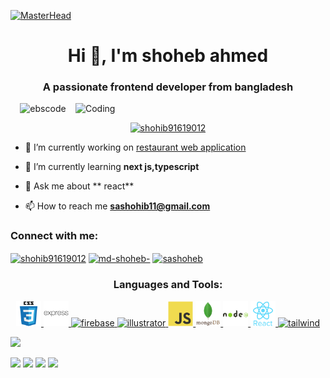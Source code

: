 [![MasterHead](https://i.ibb.co/5hDjbFg/ZQpa-Trpcfah-Cq9n1s-Epej-transformed.jpg)](https://rishavchanda.io)
<h1 align="center">Hi 👋, I'm shoheb ahmed</h1>
<h3 align="center">A passionate frontend developer from bangladesh</h3>
<img align="right" alt="Coding" width="400" src="https://cdn.dribbble.com/users/1019864/screenshots/3079099/media/9e5055da2ee6c899aab9403ceb7d0dc3.gif"/>

<p align="center"> <img src="https://komarev.com/ghpvc/?username=ebscode&label=Profile%20views&color=0e75b6&style=flat" alt="ebscode" /> </p>

<p align="center"> <a href="https://twitter.com/shohib91619012" target="blank"><img src="https://img.shields.io/twitter/follow/shohib91619012?logo=twitter&style=for-the-badge" alt="shohib91619012" /></a> </p>

- 🔭 I’m currently working on [restaurant web application](https://restaurant-manage-4ccbf.web.app/)

- 🌱 I’m currently learning **next js,typescript**

- 💬 Ask me about **
react**

- 📫 How to reach me **sashohib11@gmail.com**

<h3 align="left">Connect with me:</h3>
<p align="left">
<a href="https://twitter.com/shohib91619012" target="blank"><img align="center" src="https://raw.githubusercontent.com/rahuldkjain/github-profile-readme-generator/master/src/images/icons/Social/twitter.svg" alt="shohib91619012" height="30" width="40" /></a>
<a href="https://linkedin.com/in/md-shoheb-" target="blank"><img align="center" src="https://raw.githubusercontent.com/rahuldkjain/github-profile-readme-generator/master/src/images/icons/Social/linked-in-alt.svg" alt="md-shoheb-" height="30" width="40" /></a>
<a href="https://dribbble.com/sashoheb" target="blank"><img align="center" src="https://raw.githubusercontent.com/rahuldkjain/github-profile-readme-generator/master/src/images/icons/Social/dribbble.svg" alt="sashoheb" height="30" width="40" /></a>
</p>

<h3 align="center">Languages and Tools:</h3>
<p align="center"> <a href="https://www.w3schools.com/css/" target="_blank" rel="noreferrer"> <img src="https://raw.githubusercontent.com/devicons/devicon/master/icons/css3/css3-original-wordmark.svg" alt="css3" width="40" height="40"/> </a> <a href="https://expressjs.com" target="_blank" rel="noreferrer"> <img src="https://raw.githubusercontent.com/devicons/devicon/master/icons/express/express-original-wordmark.svg" alt="express" width="40" height="40"/> </a> <a href="https://firebase.google.com/" target="_blank" rel="noreferrer"> <img src="https://www.vectorlogo.zone/logos/firebase/firebase-icon.svg" alt="firebase" width="40" height="40"/> </a> <a href="https://www.adobe.com/in/products/illustrator.html" target="_blank" rel="noreferrer"> <img src="https://www.vectorlogo.zone/logos/adobe_illustrator/adobe_illustrator-icon.svg" alt="illustrator" width="40" height="40"/> </a> <a href="https://developer.mozilla.org/en-US/docs/Web/JavaScript" target="_blank" rel="noreferrer"> <img src="https://raw.githubusercontent.com/devicons/devicon/master/icons/javascript/javascript-original.svg" alt="javascript" width="40" height="40"/> </a> <a href="https://www.mongodb.com/" target="_blank" rel="noreferrer"> <img src="https://raw.githubusercontent.com/devicons/devicon/master/icons/mongodb/mongodb-original-wordmark.svg" alt="mongodb" width="40" height="40"/> </a> <a href="https://nodejs.org" target="_blank" rel="noreferrer"> <img src="https://raw.githubusercontent.com/devicons/devicon/master/icons/nodejs/nodejs-original-wordmark.svg" alt="nodejs" width="40" height="40"/> </a>  <a href="https://reactjs.org/" target="_blank" rel="noreferrer"> <img src="https://raw.githubusercontent.com/devicons/devicon/master/icons/react/react-original-wordmark.svg" alt="react" width="40" height="40"/> </a> <a href="https://tailwindcss.com/" target="_blank" rel="noreferrer"> <img src="https://www.vectorlogo.zone/logos/tailwindcss/tailwindcss-icon.svg" alt="tailwind" width="40" height="40"/> </a> </p>

  ![](http://github-profile-summary-cards.vercel.app/api/cards/profile-details?username=ebscode&theme=tokyonight)

  ![](http://github-profile-summary-cards.vercel.app/api/cards/repos-per-language?username=ebscode&theme=tokyonight)
  ![](http://github-profile-summary-cards.vercel.app/api/cards/most-commit-language?username=ebscode&theme=tokyonight)
  ![](http://github-profile-summary-cards.vercel.app/api/cards/stats?username=ebscode&theme=tokyonight)
![](http://github-profile-summary-cards.vercel.app/api/cards/productive-time?username=ebscode&theme=tokyonight&utcOffset=8)
